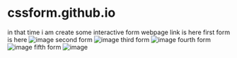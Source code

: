 # cssform.github.io
in that time  i am create some interactive form
webpage link is here
first form is here
![image](https://user-images.githubusercontent.com/67285213/233782326-b17c8c69-d138-4ad9-9523-9ffa77c5c5cc.png)
second form 
![image](https://user-images.githubusercontent.com/67285213/233782342-1b5a8b97-636c-47dd-bbf8-9ef5367d9510.png)
third form
![image](https://user-images.githubusercontent.com/67285213/233782357-f09c1bd6-fa89-4279-b1da-9054c5dd5ccb.png)
fourth form
![image](https://user-images.githubusercontent.com/67285213/233782369-4daceeae-0cf7-415c-bd6a-d10e30b9991d.png)
fifth form
![image](https://user-images.githubusercontent.com/67285213/233782419-86b1dd07-ca32-4b27-b106-8122e7f013b5.png)


